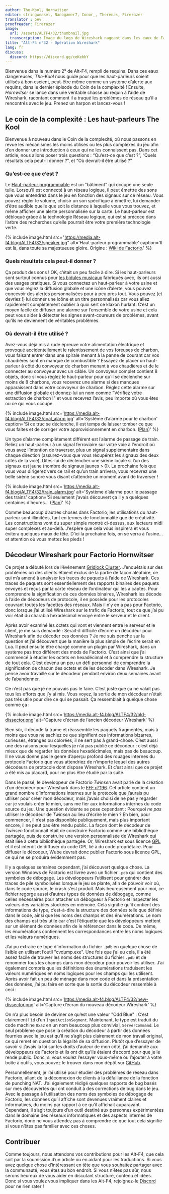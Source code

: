 ```yaml
---
author: The-Kool, Hornwitser
editor: stringweasel, Nanogamer7, Conor_, Therenas, Firerazer
translator : bev
proofreader: Firerazer
image:
  url: /assets/ALTF4/32/thumbnail.jpg
  transcription: Image du logo de Wireshark nageant dans les eaux de Factorio
title: "Alt-F4 n°32 - Opération Wireshark"
lang: fr
discuss:
  discord: https://discord.gg/ceKebbY
---
```


Bienvenue dans le numéro 2⁵ de Alt-F4, rempli de requins. Dans ces eaux dangereuses, *The-Kool* nous guide pour que les haut-parleurs soient utilisés à bon escient, peut-être même comme un système d’alerte aux requins, dans le dernier épisode du Coin de la complexité ! Ensuite, *Hornwitser* se lance dans une véritable chasse au requin à l’aide de Wireshark, racontant comment il a traqué les problèmes de réseau qu’il a rencontrés avec le jeu. Prenez un harpon et lancez-vous !

## Le coin de la complexité : Les haut-parleurs <author>The Kool</author>

Bienvenue à nouveau dans le Coin de la complexité, où nous passons en revue les mécanismes les moins utilisés ou les plus complexes du jeu afin d’en donner une introduction à ceux qui ne les connaissent pas. Dans cet article, nous allons poser trois questions : “Qu’est-ce que c’est ?”, “Quels résultats cela peut-il donner ?”, et “Où devrait-il être utilisé ?”

### Qu’est-ce que c’est ?

Le [Haut-parleur programmable](https://wiki.factorio.com/Programmable_speaker/fr) est un "bâtiment" qui occupe une seule tuile. Lorsqu’il est connecté à un réseau logique, il peut émettre des sons que vous entendrez dans le jeu en fonction des signaux sur ce réseau. Vous pouvez régler le volume, choisir un son spécifique à émettre, lui demander d’être audible quelle que soit la distance à laquelle vous vous trouvez, et même afficher une alerte personnalisée sur la carte. Le haut-parleur est débloqué grâce à la technologie Réseau logique, qui est si précoce dans l’arbre des recherches qu’elle pourrait être votre première technologie verte.

{% include image.html src="https://media.alt-f4.blog/ALTF4/32/speaker.jpg" alt='Haut-parleur programmable' caption='Il est là, dans toute sa majestueuse gloire. Origine : <a href="https://wiki.factorio.com/File:Programmable_speaker_entity.png">Wiki de Factorio</a>.' %}

### Quels résultats cela peut-il donner ?

Ça produit des sons ! OK, c’était un peu facile à dire. Si les haut-parleurs sont surtout connus pour [les bidules musicaux](https://miditorio.com/) fabriqués avec, ils ont aussi des usages pratiques. Si vous connectez un haut-parleur à votre usine et que vous réglez la diffusion globale et une icône d’alerte, vous pouvez concevoir des alertes personnalisées pour à peu près tout. Vous pouvez (et devriez !) lui donner une icône et un titre personnalisés car vous allez rapidement complètement oublier à quoi sert ce klaxon hurlant. C’est un moyen facile de diffuser une alarme sur l’ensemble de votre usine et cela peut vous aider à détecter les signes avant-coureurs de problèmes, avant qu’ils ne deviennent de véritables problèmes.

### Où devrait-il être utilisé ?

Avez-vous déjà mis à rude épreuve votre alimentation électrique et provoqué accidentellement le ralentissement de vos foreuses de charbon, vous faisant entrer dans une spirale menant à la panne de courant car vos chaudières sont en manque de combustible ? Essayez de placer un haut-parleur à côté du convoyeur de charbon menant à vos chaudières et de le connecter au convoyeur avec un câble. Un convoyeur complet contient 8 objets, donc si vous réglez le haut-parleur pour qu’il se déclenche sur moins de 8 charbons, vous recevrez une alarme si des manques apparaissent dans votre convoyeur de charbon. Réglez cette alarme sur une diffusion globale et donnez-lui un nom comme "Vérifiez votre extraction de charbon !" et vous recevrez l’avis, peu importe où vous êtes ou ce qui vous occupe.

{% include image.html src='https://media.alt-f4.blog/ALTF4/32/coal_alarm.jpg' alt='Système d’alarme pour le charbon' caption='Si ce truc se déclenche, il est temps de laisser tomber ce que vous faites et de corriger votre approvisionnement en charbon. (<a href="https://media.alt-f4.blog/ALTF4/32/coal_alarm_bp.txt">Plan</a>)' %}

Un type d’alarme complètement différent est l’alarme de passage de train. Reliez un haut-parleur à un signal ferroviaire sur votre voie à l’endroit où vous avez l’intention de traverser, plus un signal supplémentaire dans chaque direction (assurez-vous que vous récupérez les signaux des deux côtés de la voie). Dites-lui de déclencher une sirène locale si l’un des signaux est jaune (nombre de signaux jaunes > 0). La prochaine fois que vous vous dirigerez vers ce rail et qu’un train arrivera, vous recevrez une belle sirène sonore vous disant d’attendre un moment avant de traverser !

{% include image.html src='https://media.alt-f4.blog/ALTF4/32/train_alarm.jpg' alt='Système d’alarme pour le passage des trains' caption='Si seulement j’avais découvert ça il y a quelques centaines d’heures... (<a href="https://media.alt-f4.blog/ALTF4/32/train_alarm_bp.txt">Plan</a>)' %}

Comme beaucoup d’autres choses dans Factorio, les utilisations du haut-parleur sont illimitées, tant en termes de fonctionnalité que de créativité. Les constructions vont du super simple montré ci-dessus, aux lecteurs midi super complexes et au-delà. J’espère que cela vous inspirera et vous évitera quelques maux de tête. D’ici la prochaine fois, on se verra à l’usine... et attention où vous mettez les pieds !

## Décodeur Wireshark pour Factorio <author>Hornwitser</author>

Ce projet a débuté lors de l’événement [Gridlock Cluster](https://www.reddit.com/r/factorio/comments/c98wui/the_gridlock_cluster_a_clusterio_based_event/). J’enquêtais sur des problèmes où des clients étaient exclus de la partie de façon aléatoire, ce qui m’a amené à analyser les traces de paquets à l’aide de Wireshark. Ces traces de paquets sont essentiellement des rapports binaires des paquets envoyés et reçus par la carte réseau de l’ordinateur qui les a captés. Pour comprendre la signification de ces données binaires, Wireshark les décode à l’aide de décodeurs de protocole, il en possède pour les protocoles couvrant toutes les facettes des réseaux. Mais il n’y en a pas pour Factorio, donc lorsque j’ai utilisé Wireshark sur le trafic de Factorio, tout ce que j’ai pu voir était du charabia hexadécimal envoyé entre le serveur et le client.

Après avoir examiné les octets qui vont et viennent entre le serveur et le client, je me suis demandé : Serait-il difficile d’écrire un décodeur pour Wireshark afin de décoder ces données ? Je me suis penché sur la question et j’ai découvert que la manière la plus simple de l’écrire serait en Lua. Il peut ensuite être chargé comme un plugin par Wireshark, dans un système pas trop différent des mods de Factorio. C’est ainsi que j’ai commencé à étudier les octets en hexadécimal et à comprendre la structure de tout cela. C’est devenu un peu un défi personnel de comprendre la signification de chacun des octets et de les décoder dans Wireshark. Je pense avoir travaillé sur le décodeur pendant environ deux semaines avant de l’abandonner.

Ce n’est pas que je ne pouvais pas le faire. C’est juste que ça ne valait pas tous les efforts que j’y ai mis. Vous voyez, la sortie de mon décodeur n’était pas très utile pour dire ce qui se passait. Ça ressemblait à quelque chose comme ça :

{% include image.html src='https://media.alt-f4.blog/ALTF4/32/old-dissector.png' alt='Capture d’écran de l’ancien décodeur Wireshark' %}

Bien sûr, il décode la trame et réassemble les paquets fragmentés, mais à moins que vous ne sachiez ce que signifient ces informations bizarres, curieuses, étranges ou colorées, il ne sert pas à grand-chose. C’est aussi une des raisons pour lesquelles je n’ai pas publié ce décodeur : c’est déjà mieux que de regarder les données hexadécimales, mais pas de beaucoup. Il ne vous donne pas le genre d’aperçu profond des rouages internes du protocole Factorio que vous attendriez de n’importe lequel des autres décodeurs de protocole dont dispose Wireshark. Et c’est ainsi que ce projet a été mis au placard, pour ne plus être étudié par la suite.

Dans le passé, le développeur de Factorio _Twinsen_ avait parlé de la création d’un décodeur pour Wireshark dans le [FFF n°196](https://factorio.com/blog/post/fff-196). Cet article contient un grand nombre d’informations internes sur le protocole que j’aurais pu utiliser pour créer mon décodeur, mais j’avais choisi de ne pas y regarder car je voulais créer le mien, sans me fier aux informations internes du code source du jeu. Une question évidente se pose cependant : Pourquoi _ne pas_ utiliser le décodeur de _Twinsen_ au lieu d’écrire le mien ? Eh bien, pour commencer, il n’est pas disponible publiquement, mais plus important encore, il ne peut pas être rendu public. La façon dont le décodeur de _Twinsen_ fonctionnait était de construire Factorio comme une bibliothèque partagée, puis de construire une version personnalisée de Wireshark qui était liée à cette bibliothèque partagée. Or, Wireshark est sous licence [GPL](https://fr.wikipedia.org/wiki/Licence_publique_g%C3%A9n%C3%A9rale_GNU) et il est interdit de diffuser du code GPL lié à du code propriétaire. Pour diffuser le décodeur, Wube devrait donc publier Factorio sous licence GPL, ce qui ne se produira évidemment pas.

Il y a quelques semaines cependant, j’ai découvert quelque chose. La version Windows de Factorio est livrée avec un fichier `.pdb` qui contient des symboles de débogage. Les développeurs l’utilisent pour générer des traces de pile symbolisées lorsque le jeu se plante, afin de pouvoir voir où, dans le code source, le crash s’est produit. Mais heureusement pour moi, ce fichier regorge aussi d’autres types de données de débogage, comme celles nécessaires pour attacher un débogueur à Factorio et inspecter les valeurs des variables stockées en mémoire. Cela signifie qu’il contient des informations de type, c’est-à-dire la structure des données telle que définie dans le code, ainsi que les noms des champs et des énumérations. Le nom des champs est très utile car c’est l’étiquette que les développeurs mettent sur un élément de données afin de le référencer dans le code. De même, les énumérations contiennent les correspondances entre les noms logiques et les valeurs numériques.

J’ai pu extraire ce type d’information du fichier `.pdb` en quelque chose de lisible en utilisant l’outil "cvdump.exe". Une fois que j’ai eu cela, il a été assez facile de trouver les noms des structures du fichier `.pdb` et de renommer tous les champs dans mon décodeur pour pouvoir les utiliser. J’ai également compris que les définitions des énumérations traduisent les valeurs numériques en noms logiques pour les champs qui les utilisent. Après avoir fait un peu de ménage dans mon code et dans la présentation des données, j’ai pu faire en sorte que la sortie du décodeur ressemble à ceci :

{% include image.html src='https://media.alt-f4.blog/ALTF4/32/new-dissector.png' alt='Capture d’écran du nouveau décodeur Wireshark' %}

On n’a plus besoin de deviner ce qu’est une valeur "Odd Blue" : C’est clairement l’`id` d’un `InputActionSegment`. Maintenant, le type est traduit du code machine `0xa2` en un nom beaucoup plus convivial, `ServerCommand`. Le seul problème que pose la création du décodeur à partir des données fournies avec le jeu est qu’il ne s’agit plus clairement de mon travail original, ce qui remet en question la légalité de sa diffusion. Plutôt que d’essayer de savoir si j’avais la loi sur les droits d’auteur de mon côté, j’ai demandé aux développeurs de Factorio et ils ont dit qu’ils étaient d’accord pour que je le rende public. Donc, si vous voulez l’essayer vous-même ou l’ajouter à votre boîte à outils, vous pouvez le trouver dans mon dépôt sur [GitHub](https://github.com/Hornwitser/factorio_dissector).

Personnellement, je l’ai utilisé pour étudier des problèmes de réseau dans Factorio, allant de la déconnexion de clients à la défaillance de la fonction de punching NAT. J’ai également rédigé quelques rapports de bug basés sur mes découvertes qui ont conduit à des corrections de bug dans le jeu. Avec le passage à l’utilisation des noms des symboles de débogage de Factorio, les données qu’il affiche sont devenues vraiment claires et informatives, du moins par rapport à ce qu’il affichait auparavant. Cependant, il s’agit toujours d’un outil destiné aux personnes expérimentées dans le domaine des réseaux informatiques et des aspects internes de Factorio, donc ne vous attendez pas à comprendre ce que tout cela signifie si vous n’êtes pas familier avec ces choses.

## Contribuer

Comme toujours, nous attendons vos contributions pour les Alt-F4, que cela soit par la soumission d’un article ou en aidant pour les traductions. Si vous avez quelque chose d’intéressant en tête que vous souhaitez partager avec la communauté, vous êtes au bon endroit. Si vous n’êtes pas sûr, nous serons heureux de vous aider en discutant structure, contenu et idées. Donc si vous voulez vous impliquer dans les Alt-F4, rejoignez-le [Discord](https://discord.gg/nxnCFkb) pour ne rien rater !
